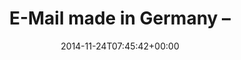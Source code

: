 ---
retweeted: false
source: <a href="http://twitter.com" rel="nofollow">Twitter Web Client</a>
entities:
  hashtags: []
  symbols: []
  user_mentions: []
  urls:
  - url: http://t.co/y3hDzzwiXA
    expanded_url: http://www.heise.de/newsticker/meldung/Mail-Zugriff-bei-Freenet-gestoert-2462113.html
    display_url: heise.de/newsticker/mel…
    indices:
    - '25'
    - '47'
display_text_range:
- '0'
- '47'
favorite_count: '0'
id_str: '536787730592976898'
truncated: false
retweet_count: '0'
id: '536787730592976898'
possibly_sensitive: false
created_at: Mon Nov 24 07:45:42 +0000 2014
favorited: false
full_text: E-Mail made in Germany –
lang: en
quote_url: http://www.heise.de/newsticker/meldung/Mail-Zugriff-bei-Freenet-gestoert-2462113.html
tags:
- pesos:twitter
date: '2014-11-24T07:45:42+00:00'
src: https://twitter.com/bascht/status/536787730592976898
original_url: https://twitter.com/bascht/status/536787730592976898
type: twitter_tweet
text: E-Mail made in Germany –
title: E-Mail made in Germany –

---